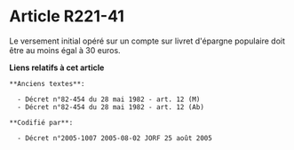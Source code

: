 # Article R221-41

Le versement initial opéré sur un compte sur livret d'épargne populaire doit être au moins égal à 30 euros.

**Liens relatifs à cet article**

	**Anciens textes**:

	  - Décret n°82-454 du 28 mai 1982 - art. 12 (M)
	  - Décret n°82-454 du 28 mai 1982 - art. 12 (Ab)

	**Codifié par**:

	  - Décret n°2005-1007 2005-08-02 JORF 25 août 2005
